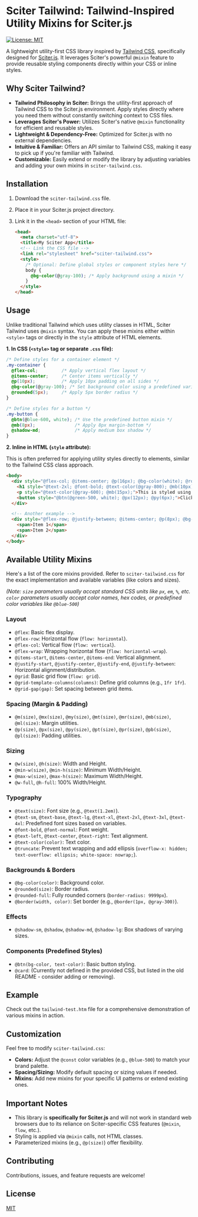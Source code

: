 # Sciter Tailwind: Tailwind-Inspired Utility Mixins for Sciter.js

[![License: MIT](https://img.shields.io/badge/License-MIT-yellow.svg)](https://opensource.org/licenses/MIT)

A lightweight utility-first CSS library inspired by [Tailwind CSS](https://tailwindcss.com/), specifically designed for [Sciter.js](https://sciter.com/). It leverages Sciter's powerful `@mixin` feature to provide reusable styling components directly within your CSS or inline styles.

## Why Sciter Tailwind?

- **Tailwind Philosophy in Sciter:** Brings the utility-first approach of Tailwind CSS to the Sciter.js environment. Apply styles directly where you need them without constantly switching context to CSS files.
- **Leverages Sciter's Power:** Utilizes Sciter's native `@mixin` functionality for efficient and reusable styles.
- **Lightweight & Dependency-Free:** Optimized for Sciter.js with no external dependencies.
- **Intuitive & Familiar:** Offers an API similar to Tailwind CSS, making it easy to pick up if you're familiar with Tailwind.
- **Customizable:** Easily extend or modify the library by adjusting variables and adding your own mixins in `sciter-tailwind.css`.

## Installation

1.  Download the `sciter-tailwind.css` file.
2.  Place it in your Sciter.js project directory.
3.  Link it in the `<head>` section of your HTML file:

    ```html
    <head>
      <meta charset="utf-8">
      <title>My Sciter App</title>
      <!-- Link the CSS file -->
      <link rel="stylesheet" href="sciter-tailwind.css">
      <style>
        /* Optional: Define global styles or component styles here */
        body {
          @bg-color(@gray-100); /* Apply background using a mixin */
        }
      </style>
    </head>
    ```

## Usage

Unlike traditional Tailwind which uses utility classes in HTML, Sciter Tailwind uses `@mixin` syntax. You can apply these mixins either within `<style>` tags or directly in the `style` attribute of HTML elements.

**1. In CSS (`<style>` tag or separate `.css` file):**

```css
/* Define styles for a container element */
.my-container {
  @flex-col;         /* Apply vertical flex layout */
  @items-center;     /* Center items vertically */
  @p(10px);          /* Apply 10px padding on all sides */
  @bg-color(@gray-100); /* Set background color using a predefined variable */
  @rounded(5px);     /* Apply 5px border radius */
}

/* Define styles for a button */
.my-button {
  @btn(@blue-600, white); /* Use the predefined button mixin */
  @mb(8px);               /* Apply 8px margin-bottom */
  @shadow-md;             /* Apply medium box shadow */
}
```

**2. Inline in HTML (`style` attribute):**

This is often preferred for applying utility styles directly to elements, similar to the Tailwind CSS class approach.

```html
<body>
  <div style="@flex-col; @items-center; @p(16px); @bg-color(white); @rounded(8px); @shadow-lg;">
    <h1 style="@text-2xl; @font-bold; @text-color(@gray-800); @mb(10px);">Welcome!</h1>
    <p style="@text-color(@gray-600); @mb(15px);">This is styled using inline Sciter Tailwind mixins.</p>
    <button style="@btn(@green-500, white); @px(12px); @py(6px);">Click Me</button>
  </div>

  <!-- Another example -->
  <div style="@flex-row; @justify-between; @items-center; @p(8px); @bg-color(@blue-100); @mt(20px);">
    <span>Item 1</span>
    <span>Item 2</span>
  </div>
</body>
```

## Available Utility Mixins

Here's a list of the core mixins provided. Refer to `sciter-tailwind.css` for the exact implementation and available variables (like colors and sizes).

*(Note: `size` parameters usually accept standard CSS units like `px`, `em`, `%`, etc. `color` parameters usually accept color names, hex codes, or predefined color variables like `@blue-500`)*

### Layout
*   `@flex`: Basic flex display.
*   `@flex-row`: Horizontal flow (`flow: horizontal`).
*   `@flex-col`: Vertical flow (`flow: vertical`).
*   `@flex-wrap`: Wrapping horizontal flow (`flow: horizontal-wrap`).
*   `@items-start`, `@items-center`, `@items-end`: Vertical alignment.
*   `@justify-start`, `@justify-center`, `@justify-end`, `@justify-between`: Horizontal alignment/distribution.
*   `@grid`: Basic grid flow (`flow: grid`).
*   `@grid-template-columns(columns)`: Define grid columns (e.g., `1fr 1fr`).
*   `@grid-gap(gap)`: Set spacing between grid items.

### Spacing (Margin & Padding)
*   `@m(size)`, `@mx(size)`, `@my(size)`, `@mt(size)`, `@mr(size)`, `@mb(size)`, `@ml(size)`: Margin utilities.
*   `@p(size)`, `@px(size)`, `@py(size)`, `@pt(size)`, `@pr(size)`, `@pb(size)`, `@pl(size)`: Padding utilities.

### Sizing
*   `@w(size)`, `@h(size)`: Width and Height.
*   `@min-w(size)`, `@min-h(size)`: Minimum Width/Height.
*   `@max-w(size)`, `@max-h(size)`: Maximum Width/Height.
*   `@w-full`, `@h-full`: 100% Width/Height.

### Typography
*   `@text(size)`: Font size (e.g., `@text(1.2em)`).
*   `@text-sm`, `@text-base`, `@text-lg`, `@text-xl`, `@text-2xl`, `@text-3xl`, `@text-4xl`: Predefined font sizes based on variables.
*   `@font-bold`, `@font-normal`: Font weight.
*   `@text-left`, `@text-center`, `@text-right`: Text alignment.
*   `@text-color(color)`: Text color.
*   `@truncate`: Prevent text wrapping and add ellipsis (`overflow-x: hidden; text-overflow: ellipsis; white-space: nowrap;`).

### Backgrounds & Borders
*   `@bg-color(color)`: Background color.
*   `@rounded(size)`: Border radius.
*   `@rounded-full`: Fully rounded corners (`border-radius: 9999px`).
*   `@border(width, color)`: Set border (e.g., `@border(1px, @gray-300)`).

### Effects
*   `@shadow-sm`, `@shadow`, `@shadow-md`, `@shadow-lg`: Box shadows of varying sizes.

### Components (Predefined Styles)
*   `@btn(bg-color, text-color)`: Basic button styling.
*   `@card`: (Currently not defined in the provided CSS, but listed in the old README - consider adding or removing).

## Example

Check out the `tailwind-test.htm` file for a comprehensive demonstration of various mixins in action.

## Customization

Feel free to modify `sciter-tailwind.css`:

-   **Colors:** Adjust the `@const` color variables (e.g., `@blue-500`) to match your brand palette.
-   **Spacing/Sizing:** Modify default spacing or sizing values if needed.
-   **Mixins:** Add new mixins for your specific UI patterns or extend existing ones.

## Important Notes

-   This library is **specifically for Sciter.js** and will not work in standard web browsers due to its reliance on Sciter-specific CSS features (`@mixin`, `flow`, etc.).
-   Styling is applied via `@mixin` calls, not HTML classes.
-   Parameterized mixins (e.g., `@p(size)`) offer flexibility.

## Contributing

Contributions, issues, and feature requests are welcome!

## License

[MIT](https://opensource.org/licenses/MIT)
